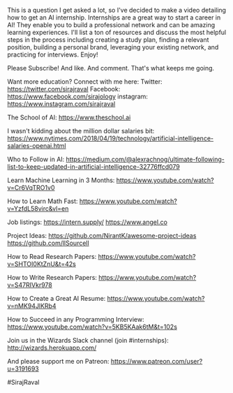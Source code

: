 This is a question I get asked a lot, so I've decided to make a video detailing how to get an AI internship. Internships are a great way to start a career in AI! They enable you to build a professional network and can be amazing learning experiences.  I'll list a ton of resources and discuss the most helpful steps in the process including creating a study plan, finding a relevant position, building a personal brand, leveraging your existing network, and practicing for interviews. Enjoy! 

Please Subscribe! And like. And comment. That's what keeps me going. 

Want more education? Connect with me here:
Twitter: https://twitter.com/sirajraval
Facebook: https://www.facebook.com/sirajology
instagram: https://www.instagram.com/sirajraval

The School of AI:
https://www.theschool.ai

I wasn't kidding about the million dollar salaries bit:
https://www.nytimes.com/2018/04/19/technology/artificial-intelligence-salaries-openai.html

Who to Follow in AI:
https://medium.com/@alexrachnog/ultimate-following-list-to-keep-updated-in-artificial-intelligence-32776ffcd079

Learn Machine Learning in 3 Months:
https://www.youtube.com/watch?v=Cr6VqTRO1v0

How to Learn Math Fast: 
https://www.youtube.com/watch?v=YzfdL58virc&vl=en

Job listings:
https://intern.supply/
https://www.angel.co

Project Ideas:
https://github.com/NirantK/awesome-project-ideas
https://github.com/llSourcell

How to Read Research Papers:
https://www.youtube.com/watch?v=SHTOI0KtZnU&t=42s

How to Write Research Papers:
https://www.youtube.com/watch?v=S47RIVkr978

How to Create a Great AI Resume:
https://www.youtube.com/watch?v=nMK94JlKRb4

How to Succeed in any Programming Interview:
https://www.youtube.com/watch?v=5KB5KAak6tM&t=102s

Join us in the Wizards Slack channel (join #internships):
http://wizards.herokuapp.com/

And please support me on Patreon:
https://www.patreon.com/user?u=3191693

#SirajRaval

